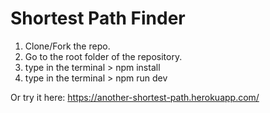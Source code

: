 # Shortest Path Finder

1. Clone/Fork the repo.
2. Go to the root folder of the repository.
3. type in the terminal > npm install
4. type in the terminal > npm run dev

Or try it here: https://another-shortest-path.herokuapp.com/
